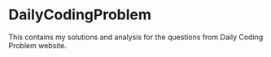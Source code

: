 # DailyCodingProblem

This contains my solutions and analysis for the questions from Daily Coding Problem website.
